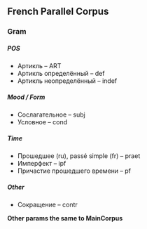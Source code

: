 ## French Parallel Corpus

### Gram
##### POS
* Артикль – ART
* Артикль определённый – def
* Артикль неопределённый – indef


##### Mood / Form
* Сослагательное – subj
* Условное – cond


##### Time
* Прошедшее (ru), passé simple (fr) – praet 
* Имперфект – ipf
* Причастие прошедшего времени – pf


##### Other
* Сокращение – contr


**Other params the same to MainCorpus**